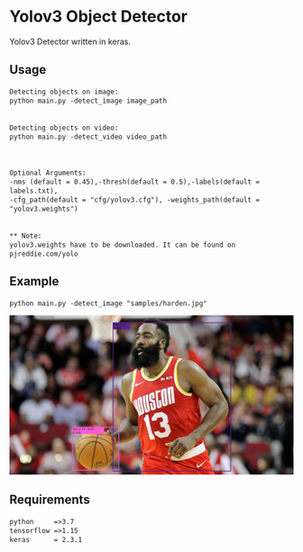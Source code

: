 # Yolov3 Object Detector
Yolov3 Detector written in keras.



## Usage

```
Detecting objects on image:
python main.py -detect_image image_path


Detecting objects on video:
python main.py -detect_video video_path



Optional Arguments:
-nms (default = 0.45),-thresh(default = 0.5),-labels(default = labels.txt),
-cfg_path(default = "cfg/yolov3.cfg"), -weights_path(default = "yolov3.weights")


** Note:
yolov3.weights have to be downloaded. It can be found on pjreddie.com/yolo
```

## Example

```
python main.py -detect_image "samples/harden.jpg"
```
![harden](https://github.com/swaran24697/yolov3-keras-detector/blob/master/samples/harden_output.jpg)


## Requirements
```
python     =>3.7
tensorflow =>1.15
keras      = 2.3.1

```
